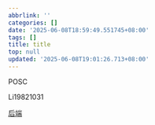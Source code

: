 ```yaml
---
abbrlink: ''
categories: []
date: '2025-06-08T18:59:49.551745+08:00'
tags: []
title: title
top: null
updated: '2025-06-08T19:01:26.713+08:00'
---
```

POSC

Li19821031

[后端](https://qexo.posc.dpdns.org)
